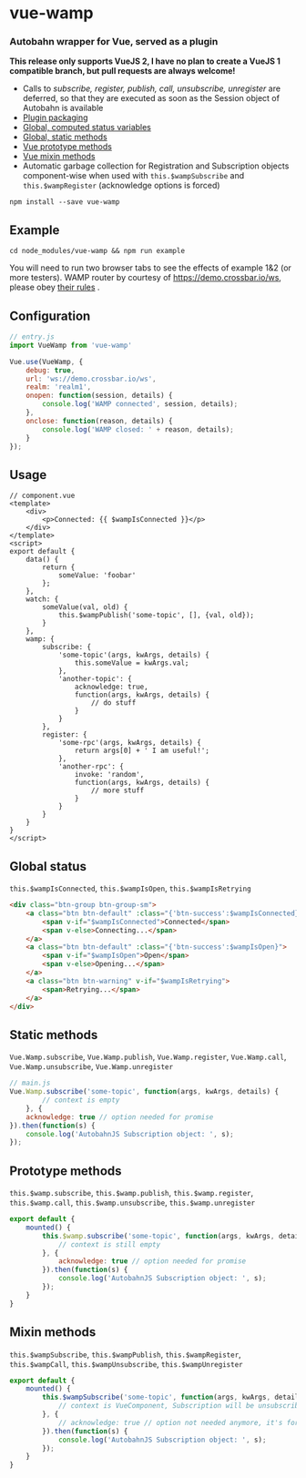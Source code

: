# vue-wamp
### Autobahn wrapper for Vue, served as a plugin 

__This release only supports VueJS 2, I have no plan to create a VueJS 1 compatible branch, but pull requests are always welcome!__

* Calls to _subscribe, register, publish, call, unsubscribe, unregister_ are deferred, so that they are executed as soon as the Session object of Autobahn is available
* [Plugin packaging](#configuration)
* [Global, computed status variables](#global-status)
* [Global, static methods](#static-methods)
* [Vue prototype methods](#prototype-methods)
* [Vue mixin methods](#mixin-methods)
* Automatic garbage collection for Registration and Subscription objects component-wise when used with ```this.$wampSubscribe``` and ```this.$wampRegister``` (acknowledge options is forced)

```
npm install --save vue-wamp
```

## Example

```
cd node_modules/vue-wamp && npm run example
```

You will need to run two browser tabs to see the effects of example 1&2 (or more testers).
WAMP router by courtesy of https://demo.crossbar.io/ws, please obey [their rules](http://crossbar.io/docs/Demo-Instance/) .

## Configuration

```js
// entry.js
import VueWamp from 'vue-wamp'

Vue.use(VueWamp, {
    debug: true,
    url: 'ws://demo.crossbar.io/ws',
    realm: 'realm1',
    onopen: function(session, details) {
        console.log('WAMP connected', session, details);
    },
    onclose: function(reason, details) {
        console.log('WAMP closed: ' + reason, details);
    }
});
```

## Usage

```vue
// component.vue
<template>
    <div>
        <p>Connected: {{ $wampIsConnected }}</p>
    </div>
</template>
<script>
export default {
    data() {
        return {
            someValue: 'foobar'
        };
    },
    watch: {
        someValue(val, old) {
            this.$wampPublish('some-topic', [], {val, old});
        }
    },
    wamp: {
        subscribe: {
            'some-topic'(args, kwArgs, details) {
                this.someValue = kwArgs.val;
            },
            'another-topic': {
                acknowledge: true,
                function(args, kwArgs, details) {
                    // do stuff
                }
            }
        },
        register: {
            'some-rpc'(args, kwArgs, details) {
                return args[0] + ' I am useful!';
            },
            'another-rpc': {
                invoke: 'random',
                function(args, kwArgs, details) {
                    // more stuff
                }
            }
        }
    }
}
</script>
```

## Global status

```this.$wampIsConnected```, ```this.$wampIsOpen```, ```this.$wampIsRetrying```

```html
<div class="btn-group btn-group-sm">
    <a class="btn btn-default" :class="{'btn-success':$wampIsConnected}">
        <span v-if="$wampIsConnected">Connected</span>
        <span v-else>Connecting...</span>
    </a>
    <a class="btn btn-default" :class="{'btn-success':$wampIsOpen}">
        <span v-if="$wampIsOpen">Open</span>
        <span v-else>Opening...</span>
    </a>
    <a class="btn btn-warning" v-if="$wampIsRetrying">
        <span>Retrying...</span>
    </a>
</div>
```

## Static methods

```Vue.Wamp.subscribe```, ```Vue.Wamp.publish```, ```Vue.Wamp.register```, ```Vue.Wamp.call```, ```Vue.Wamp.unsubscribe```, ```Vue.Wamp.unregister```

```js
// main.js
Vue.Wamp.subscribe('some-topic', function(args, kwArgs, details) {
        // context is empty
    }, {
    acknowledge: true // option needed for promise
}).then(function(s) {
    console.log('AutobahnJS Subscription object: ', s); 
});
```

## Prototype methods

```this.$wamp.subscribe```, ```this.$wamp.publish```, ```this.$wamp.register```, ```this.$wamp.call```, ```this.$wamp.unsubscribe```, ```this.$wamp.unregister```

```js
export default {
    mounted() {
        this.$wamp.subscribe('some-topic', function(args, kwArgs, details) {
            // context is still empty
        }, {
            acknowledge: true // option needed for promise
        }).then(function(s) {
            console.log('AutobahnJS Subscription object: ', s); 
        });
    }
}
```

## Mixin methods

```this.$wampSubscribe```, ```this.$wampPublish```, ```this.$wampRegister```, ```this.$wampCall```, ```this.$wampUnsubscribe```, ```this.$wampUnregister```

```js
export default {
    mounted() {
        this.$wampSubscribe('some-topic', function(args, kwArgs, details) {
            // context is VueComponent, Subscription will be unsubscribed if component is destroyed
        }, {
            // acknowledge: true // option not needed anymore, it's forced
        }).then(function(s) {
            console.log('AutobahnJS Subscription object: ', s); 
        });
    }
}
```